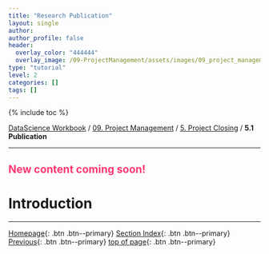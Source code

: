 ```yaml
---
title: "Research Publication"
layout: single
author:
author_profile: false
header:
  overlay_color: "444444"
  overlay_image: /09-ProjectManagement/assets/images/09_project_management_banner.png
type: "tutorial"
level: 2
categories: []
tags: []
---
```


{% include toc %}

[DataScience Workbook](https://datascience.101workbook.org/) / [09. Project Management](../00-ProjectManagement-LandingPage.md) / [5. Project Closing](01-project-closing) / **5.1 Publication**

---


## <span style="color: #ff3870;">New content coming soon!</span>

# Introduction




<!--
___
# Further Reading
* [2. Other tutorials from this section]()

* [3. next section]()
-->
___

<!--
update navigation links below
-->

[Homepage](../../index.md){: .btn  .btn--primary}
[Section Index](../00-ProjectManagement-LandingPage){: .btn  .btn--primary}
[Previous](01-project-closing){: .btn  .btn--primary}
[top of page](#introduction){: .btn  .btn--primary}
